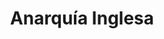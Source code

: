 ﻿---
title: "Anarquía Inglesa"
permalink: periodes_300.html
layout: periode
dataInici: 1135
dataFi: 1154
sidebar: periodes
pares:
  - 299:
    title: "Islas Británicas"
    dataInici: "(1066)"
    dataFi: "(1500)"

fills:
  - 266:
    title: "Batalla de Lincoln"
    dataInici: "(1141-02-02)"

jocsPrincipals:
jocsEscenaris:
jocsEpoca:
jocsEpocaEscenaris:
---
